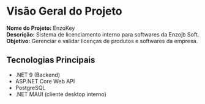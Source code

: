 # Visão Geral do Projeto

**Nome do Projeto:** EnzoKey  
**Descrição:** Sistema de licenciamento interno para softwares da Enzojb Soft.  
**Objetivo:** Gerenciar e validar licenças de produtos e softwares da empresa.

## Tecnologias Principais
- .NET 9 (Backend)
- ASP.NET Core Web API
- PostgreSQL
- .NET MAUI (cliente desktop interno)